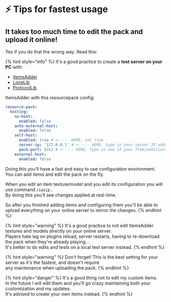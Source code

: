 # ⚡ Tips for fastest usage

## It takes too much time to edit the pack and upload it online!

Yes if you do that the wrong way. Read this:

{% hint style="info" %}
It's a good practice to create a **test server on your PC** with:

* [ItemsAdder](https://www.spigotmc.org/resources/%E2%9C%85must-have%E2%9C%85-itemsadder%E2%9C%A8textures-3d-models-emojis-ores-blocks-wings-tails-hats-more.73355/)
* [LoneLib](https://www.spigotmc.org/resources/lonelibs.75974/)
* [ProtocolLib](https://www.spigotmc.org/resources/protocollib.1997/)

ItemsAdder with this resourcepack config:

```yaml
resource-pack:
  hosting:
    no-host:
      enabled: false
    auto-external-host:
      enabled: false
    self-host:
      enabled: true # <----- HERE, set true
      server-ip: '127.0.0.1' # <----- HERE, type in your server IP address without the port!
      pack-port: 8163 # <----- HERE, type in one of your free/additional/open port!
    external-host:
      enabled: false
```

Doing this you'll have a fast and easy to use configuration environment.\
You can add items and edit the pack on the fly.

When you edit an item texture/model and you edit its configuration you will use command  `/iazip` .\
By doing this you'll see changes applied at real-time.

So after you finished adding items and configuring them you'll be able to upload everything on your online server to mirror the changes.
{% endhint %}

{% hint style="warning" %}
It's a good practice to not edit ItemsAdder textures and models directly on your online server.\
Players hate lag on plugins reload, server restarts, having to re-download the pack when they're already playing...\
It's better to do edits and tests on a local test server instead.
{% endhint %}

{% hint style="warning" %}
Don't forget! This is the best setting for your server as it's the fastest, and doesn't require\
any maintenance when uploading the pack.
{% endhint %}

{% hint style="danger" %}
It's a good thing not to edit my custom items.\
In the future I will edit them and you'll go crazy maintaining both your customization and my updates.\
It's advised to create your own items instead.
{% endhint %}

